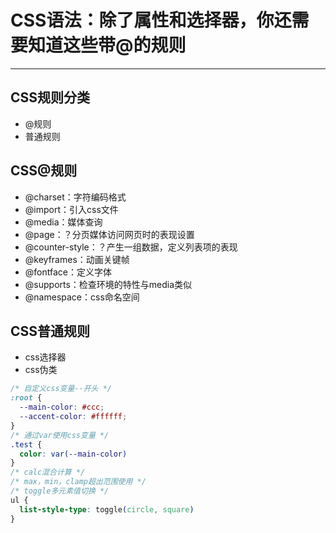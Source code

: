 # CSS语法：除了属性和选择器，你还需要知道这些带@的规则
---
## CSS规则分类
- @规则
- 普通规则

## CSS@规则
- @charset：字符编码格式
- @import：引入css文件
- @media：媒体查询
- @page：？分页媒体访问网页时的表现设置
- @counter-style：？产生一组数据，定义列表项的表现
- @keyframes：动画关键帧
- @fontface：定义字体
- @supports：检查环境的特性与media类似
- @namespace：css命名空间

## CSS普通规则
- css选择器
- css伪类
````css
/* 自定义css变量--开头 */
:root {
  --main-color: #ccc;
  --accent-color: #ffffff;
}
/* 通过var使用css变量 */
.test {
  color: var(--main-color)
}
/* calc混合计算 */
/* max，min，clamp超出范围使用 */
/* toggle多元素值切换 */
ul {
  list-style-type: toggle(circle, square)
}
````
